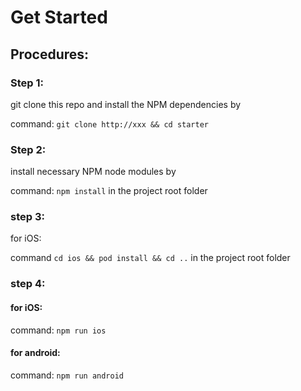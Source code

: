 # Get Started

## Procedures:

### Step 1:

git clone this repo and install the NPM dependencies by

command: `git clone http://xxx && cd starter`

### Step 2:

install necessary NPM node modules by

command: `npm install` in the project root folder

### step 3:

for iOS:

command `cd ios && pod install && cd ..` in the project root folder

### step 4:

#### for iOS:

command: `npm run ios`

#### for android:
command: `npm run android`
